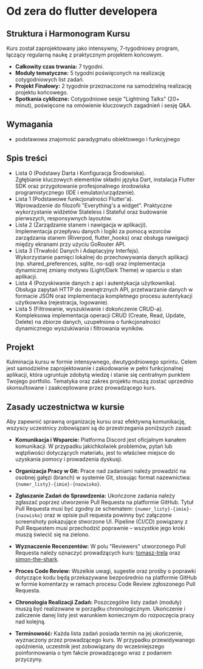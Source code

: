 # Od zera do flutter developera

## Struktura i Harmonogram Kursu

Kurs został zaprojektowany jako intensywny, 7-tygodniowy program, łączący regularną naukę z praktycznym projektem końcowym.

* **Całkowity czas trwania:** 7 tygodni.
* **Moduły tematyczne:** 5 tygodni poświęconych na realizację cotygodniowych list zadań.
* **Projekt Finałowy:** 2 tygodnie przeznaczone na samodzielną realizację projektu końcowego.
* **Spotkania cykliczne:** Cotygodniowe sesje "Lightning Talks" (20+ minut), poświęcone na omówienie kluczowych zagadnień i sesję Q&A.

## Wymagania

* podstawowa znajomość paradygmatu obiektowego i funkcyjnego

## Spis treści

* Lista 0 (Podstawy Darta i Konfiguracja Środowiska).  
Zgłębianie kluczowych elementów składni języka Dart, instalacja Flutter SDK oraz przygotowanie profesjonalnego środowiska programistycznego (IDE i emulator/urządzenie).
* Lista 1 (Podstawowe funkcjonalności Flutter'a).  
Wprowadzenie do filozofii "Everything's a widget". Praktyczne wykorzystanie widżetów Stateless i Stateful oraz budowanie pierwszych, responsywnych layoutów.
* Lista 2 (Zarządzanie stanem i nawigacja w aplikacji).  
Implementacja przepływu danych i logiki za pomocą wzorców zarządzania stanem (Riverpod, flutter_hooks) oraz obsługa nawigacji między ekranami przy użyciu GoRouter API.
* Lista 3 (Trwałość Danych i Adaptacyjny Interfejs).  
Wykorzystanie pamięci lokalnej do przechowywania danych aplikacji (np. shared_preferences, sqlite, no-sql) oraz implementacja dynamicznej zmiany motywu (Light/Dark Theme) w oparciu o stan aplikacji.
* Lista 4 (Pozyskiwanie danych z api i autentykacja użytkownika).  
Obsługa zapytań HTTP do zewnętrznych API, przetwarzanie danych w formacie JSON oraz implementacja kompletnego procesu autentykacji użytkownika (rejestracja, logowanie).
* Lista 5 (Filtrowanie, wyszukiwanie i dokończenie CRUD-a).  
Kompleksowa implementacja operacji CRUD (Create, Read, Update, Delete) na zbiorze danych, uzupełniona o funkcjonalności dynamicznego wyszukiwania i filtrowania wyników.

## Projekt

Kulminacja kursu w formie intensywnego, dwutygodniowego sprintu. Celem jest samodzielne zaprojektowanie i zakodowanie w pełni funkcjonalnej aplikacji, która ugruntuje zdobytą wiedzę i stanie się centralnym punktem Twojego portfolio. Tematyka oraz zakres projektu muszą zostać uprzednio skonsultowane i zaakceptowane przez prowadzącego kurs.

## Zasady uczestnictwa w kursie

Aby zapewnić sprawną organizację kursu oraz efektywną komunikację, wszyscy uczestnicy zobowiązani są do przestrzegania poniższych zasad:

* **Komunikacja i Wsparcie:** Platforma Discord jest oficjalnym kanałem komunikacji. W przypadku jakichkolwiek problemów, pytań lub wątpliwości dotyczących materiału, jest to właściwe miejsce do uzyskania pomocy i prowadzenia dyskusji.

* **Organizacja Pracy w Git:** Prace nad zadaniami należy prowadzić na osobnej gałęzi (branch) w systemie Git, stosując format nazewnictwa: `{numer_listy}-{imie}-{nazwisko}`.

* **Zgłaszanie Zadań do Sprawdzenia:** Ukończone zadania należy zgłaszać poprzez utworzenie Pull Requesta na platformie GitHub. Tytuł Pull Requesta musi być zgodny ze schematem: `{numer_listy}-{imie}-{nazwisko}` oraz w opisie pull requesta powinny być załączone screenshoty pokazujące stworzone UI. Pipeline (CI/CD) powiązany z Pull Requestem musi przechodzić poprawnie – wszystkie jego kroki muszą świecić się na zielono.

* **Wyznaczenie Recenzentów:** W polu "Reviewers" utworzonego Pull Requesta należy oznaczyć prowadzących kurs: [tomasz-trela](https://github.com/tomasz-trela) oraz [simon-the-shark](https://github.com/simon-the-shark).

* **Proces Code Review:** Wszelkie uwagi, sugestie oraz prośby o poprawki dotyczące kodu będą przekazywane bezpośrednio na platformie GitHub w formie komentarzy w ramach procesu Code Review zgłoszonego Pull Requesta.

* **Chronologia Realizacji Zadań:** Poszczególne listy zadań (moduły) muszą być realizowane w porządku chronologicznym. Ukończenie i zaliczenie danej listy jest warunkiem koniecznym do rozpoczęcia pracy nad kolejną.

* **Terminowość:** Każda lista zadań posiada termin na jej ukończenie, wyznaczony przez prowadzącego kurs. W przypadku przewidywanego opóźnienia, uczestnik jest zobowiązany do wcześniejszego poinformowania o tym fakcie prowadzącego wraz z podaniem przyczyny.

